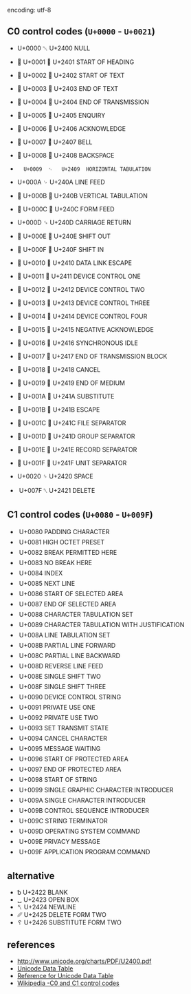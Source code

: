 encoding: utf-8

C0 control codes (`U+0000` - `U+0021`)
----------------------

-  	U+0000	␀	U+2400	NULL
- 	U+0001	␁	U+2401	START OF HEADING
- 	U+0002	␃	U+2402	START OF TEXT
- 	U+0003	␄	U+2403	END OF TEXT
- 	U+0004	␅	U+2404	END OF TRANSMISSION
- 	U+0005	␅	U+2405	ENQUIRY
- 	U+0006	␆	U+2406	ACKNOWLEDGE
- 	U+0007	␇	U+2407	BELL
- 	U+0008	␈	U+2408	BACKSPACE
- 		U+0009	␉	U+2409	HORIZONTAL TABULATION
- 
	U+000A	␊	U+240A	LINE FEED
- 	U+000B	␋	U+240B	VERTICAL TABULATION
- 	U+000C	␌	U+240C	FORM FEED
- 	U+000D	␍	U+240D	CARRIAGE RETURN
- 	U+000E	␎	U+240E	SHIFT OUT
- 	U+000F	␏	U+240F	SHIFT IN
- 	U+0010	␐	U+2410	DATA LINK ESCAPE
- 	U+0011	␑	U+2411	DEVICE CONTROL ONE
- 	U+0012	␒	U+2412	DEVICE CONTROL TWO
- 	U+0013	␓	U+2413	DEVICE CONTROL THREE
- 	U+0014	␔	U+2414	DEVICE CONTROL FOUR
- 	U+0015	␕	U+2415	NEGATIVE ACKNOWLEDGE
- 	U+0016	␖	U+2416	SYNCHRONOUS IDLE
- 	U+0017	␗	U+2417	END OF TRANSMISSION BLOCK
- 	U+0018	␘	U+2418	CANCEL
- 	U+0019	␙	U+2419	END OF MEDIUM
- 	U+001A	␚	U+241A	SUBSTITUTE
- 	U+001B	␛	U+241B	ESCAPE
- 	U+001C	␜	U+241C	FILE SEPARATOR
- 	U+001D	␝	U+241D	GROUP SEPARATOR
- 	U+001E	␞	U+241E	RECORD SEPARATOR
- 	U+001F	␟	U+241F	UNIT SEPARATOR

-  	U+0020	␠	U+2420	SPACE
- 	U+007F	␡	U+2421	DELETE


C1 control codes (`U+0080` - `U+009F`)
----------------------

- 	U+0080	PADDING CHARACTER
- 	U+0081	HIGH OCTET PRESET
- 	U+0082	BREAK PERMITTED HERE
- 	U+0083	NO BREAK HERE
- 	U+0084	INDEX
- 	U+0085	NEXT LINE
- 	U+0086	START OF SELECTED AREA
- 	U+0087	END OF SELECTED AREA
- 	U+0088	CHARACTER TABULATION SET
- 	U+0089	CHARACTER TABULATION WITH JUSTIFICATION
- 	U+008A	LINE TABULATION SET
- 	U+008B	PARTIAL LINE FORWARD
- 	U+008C	PARTIAL LINE BACKWARD
- 	U+008D	REVERSE LINE FEED
- 	U+008E	SINGLE SHIFT TWO
- 	U+008F	SINGLE SHIFT THREE
- 	U+0090	DEVICE CONTROL STRING
- 	U+0091	PRIVATE USE ONE
- 	U+0092	PRIVATE USE TWO
- 	U+0093	SET TRANSMIT STATE
- 	U+0094	CANCEL CHARACTER
- 	U+0095	MESSAGE WAITING
- 	U+0096	START OF PROTECTED AREA
- 	U+0097	END OF PROTECTED AREA
- 	U+0098	START OF STRING
- 	U+0099	SINGLE GRAPHIC CHARACTER INTRODUCER
- 	U+009A	SINGLE CHARACTER INTRODUCER
- 	U+009B	CONTROL SEQUENCE INTRODUCER
- 	U+009C	STRING TERMINATOR
- 	U+009D	OPERATING SYSTEM COMMAND
- 	U+009E	PRIVACY MESSAGE
- 	U+009F	APPLICATION PROGRAM COMMAND


alternative
----------------------
- 	␢	U+2422	BLANK
- 	␣	U+2423	OPEN BOX
- 	␤	U+2424	NEWLINE
- 	␥	U+2425	DELETE FORM TWO
- 	␦	U+2426	SUBSTITUTE FORM TWO


references
----------------------
- <http://www.unicode.org/charts/PDF/U2400.pdf>
- [Unicode Data Table](http://www.unicode.org/Public/UNIDATA/UnicodeData.txt)
- [Reference for Unicode Data Table](http://old.kpfu.ru/eng/departments/ktk/test/perl/lib/unicode/UCDFF301.html)
- [Wikipedia -C0 and C1 control codes](https://en.wikipedia.org/wiki/C0_and_C1_control_codes)
